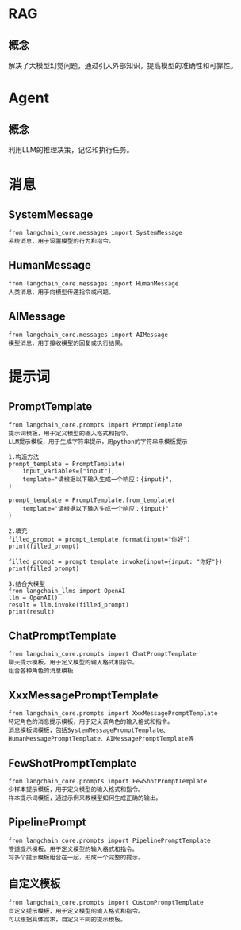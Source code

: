 # RAG  
## 概念
解决了大模型幻觉问题，通过引入外部知识，提高模型的准确性和可靠性。

# Agent
## 概念  
利用LLM的推理决策，记忆和执行任务。

# 消息
## SystemMessage
```
from langchain_core.messages import SystemMessage
系统消息，用于设置模型的行为和指令。
```
## HumanMessage
```
from langchain_core.messages import HumanMessage
人类消息，用于向模型传递指令或问题。
```
## AIMessage
```
from langchain_core.messages import AIMessage
模型消息，用于接收模型的回复或执行结果。
```

# 提示词
## PromptTemplate
```
from langchain_core.prompts import PromptTemplate
提示词模板，用于定义模型的输入格式和指令。
LLM提示模板，用于生成字符串提示，用python的字符串来模板提示

1.构造方法
prompt_template = PromptTemplate(
    input_variables=["input"],
    template="请根据以下输入生成一个响应：{input}",
)

prompt_template = PromptTemplate.from_template(
    template="请根据以下输入生成一个响应：{input}"
)

2.填充
filled_prompt = prompt_template.format(input="你好")
print(filled_prompt)

filled_prompt = prompt_template.invoke(input={input: "你好"})
print(filled_prompt)

3.结合大模型
from langchain_llms import OpenAI
llm = OpenAI()
result = llm.invoke(filled_prompt)
print(result)
```

## ChatPromptTemplate
```
from langchain_core.prompts import ChatPromptTemplate
聊天提示模板，用于定义模型的输入格式和指令。
组合各种角色的消息模板
```

## XxxMessagePromptTemplate
```
from langchain_core.prompts import XxxMessagePromptTemplate
特定角色的消息提示模板，用于定义该角色的输入格式和指令。
消息模板词模板，包括SystemMessagePromptTemplate、HumanMessagePromptTemplate、AIMessagePromptTemplate等
```

## FewShotPromptTemplate
```
from langchain_core.prompts import FewShotPromptTemplate
少样本提示模板，用于定义模型的输入格式和指令。
样本提示词模板，通过示例来教模型如何生成正确的输出。
```

## PipelinePrompt
```
from langchain_core.prompts import PipelinePromptTemplate
管道提示模板，用于定义模型的输入格式和指令。
将多个提示模板组合在一起，形成一个完整的提示。
```

## 自定义模板
```
from langchain_core.prompts import CustomPromptTemplate
自定义提示模板，用于定义模型的输入格式和指令。
可以根据具体需求，自定义不同的提示模板。
```